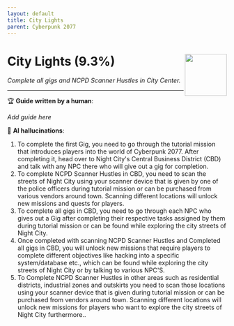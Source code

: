 ```yaml
---
layout: default
title: City Lights
parent: Cyberpunk 2077
---
```


# City Lights (9.3%) <img align="right" src="https://cdn.cloudflare.steamstatic.com/steamcommunity/public/images/apps/1091500/31d389c6630c86434f193e7645cc78d22a790bff.jpg" width="96" height="96">

_Complete all gigs and NCPD Scanner Hustles in City Center._

***

:trophy: **Guide written by a human**:

_Add guide here_

:robot: **AI hallucinations**:

1. To complete the first Gig, you need to go through the tutorial mission that introduces players into the world of Cyberpunk 2077. After completing it, head over to Night City's Central Business District (CBD) and talk with any NPC there who will give out a gig for completion.
2. To complete NCPD Scanner Hustles in CBD, you need to scan the streets of Night City using your scanner device that is given by one of the police officers during tutorial mission or can be purchased from various vendors around town. Scanning different locations will unlock new missions and quests for players.
3. To complete all gigs in CBD, you need to go through each NPC who gives out a Gig after completing their respective tasks assigned by them during tutorial mission or can be found while exploring the city streets of Night City. 
4. Once completed with scanning NCPD Scanner Hustles and Completed all gigs in CBD, you will unlock new missions that require players to complete different objectives like hacking into a specific system/database etc., which can be found while exploring the city streets of Night City or by talking to various NPC'S.
5. To Complete NCPD Scanner Hustles in other areas such as residential districts, industrial zones and outskirts you need to scan those locations using your scanner device that is given during tutorial mission or can be purchased from vendors around town. Scanning different locations will unlock new missions for players who want to explore the city streets of Night City furthermore..
